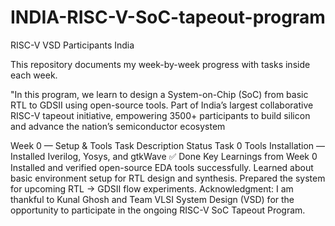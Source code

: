 # INDIA-RISC-V-SoC-tapeout-program

RISC-V VSD Participants India

This repository documents my week-by-week progress with tasks inside each week.

"In this program, we learn to design a System-on-Chip (SoC) from basic RTL to GDSII using open-source tools. Part of India’s largest collaborative RISC-V tapeout initiative, empowering 3500+ participants to build silicon and advance the nation’s semiconductor ecosystem

Week 0 — Setup & Tools
Task	Description	Status
Task 0	 Tools Installation — Installed Iverilog, Yosys, and gtkWave	✅ Done Key Learnings from Week 0
Installed and verified open-source EDA tools successfully.
Learned about basic environment setup for RTL design and synthesis.
Prepared the system for upcoming RTL → GDSII flow experiments.
 Acknowledgment:
I am thankful to Kunal Ghosh and Team VLSI System Design (VSD) for the opportunity to participate in the ongoing RISC-V SoC Tapeout Program.
